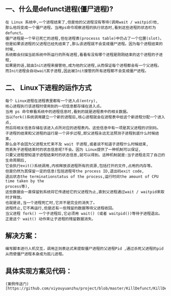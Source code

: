 ##  一、什么是defunct进程(僵尸进程)?   
    在 Linux 系统中,一个进程结束了,但是他的父进程没有等待(调用wait / waitpid)他,  
    那么他将变成一个僵尸进程。当用ps命令观察进程的执行状态时,看到这些进程的状态栏为defunct。
    僵尸进程是一个早已死亡的进程,但在进程表(processs table)中仍占了一个位置(slot)。  
    但是如果该进程的父进程已经先结束了,那么该进程就不会变成僵尸进程。因为每个进程结束的时候,  
    系统都会扫描当前系统中所运行的所有进程,看看有没有哪个进程是刚刚结束的这个进程的子进程,  
    如果是的话,就由Init进程来接管他,成为他的父进程,从而保证每个进程都会有一个父进程。
    而Init进程会自动wait其子进程,因此被Init接管的所有进程都不会变成僵尸进程。     

##  二、 Linux下进程的运作方式  
    每个 Linux进程在进程表里都有一个进入点(entry),  
    核心进程执行该进程时使用到的一切信息都存储在进入点。  
    当用 ps 命令察看系统中的进程信息时,看到的就是进程表中的相关数据。  
    当以fork()系统调用建立一个新的进程后,核心进程就会在进程表中给这个新进程分配一个进入点,  
    然后将相关信息存储在该进入点所对应的进程表内。这些信息中有一项是其父进程的识别码。  
    子进程的结束和父进程的运行是一个异步过程,即父进程永远无法预测子进程到底什么时候结束。  
    那么会不会因为父进程太忙来不及 wait 子进程,或者说不知道子进程什么时候结束,  
    而丢失子进程结束时的状态信息呢?不会。因为 Linux提供了一种机制可以保证,  
    只要父进程想知道子进程结束时的状态信息,就可以得到。这种机制就是:当子进程走完了自己的生命周期后,  
    它会执行exit()系统调用,内核释放该进程所有的资源,包括打开的文件,占用的内存等。  
    但是仍然为其保留一定的信息(包括进程号the process ID,退出码exit code,  
    退出状态the terminationstatus of the process,运行时间the amount of CPU time taken by the   
    process等),  
    这些数据会一直保留到系统将它传递给它的父进程为止,直到父进程通过wait / waitpid来取时才释放。  
    也就是说,当一个进程死亡时,它并不是完全的消失了。  
    进程终止,它不再运行,但是还有一些残留的数据等待父进程收回。  
    当父进程 fork() 一个子进程后,它必须用 wait() (或者 waitpid())等待子进程退出。  
    正是这个 wait() 动作来让子进程的残留数据消失。  
##  解决方案：
    编写脚本进行人机交互，调用正则表达式来提取僵尸进程的父进程Pid ,通过杀死父进程的pid 从而使僵尸进程本身成为孤儿进程。
    
    
##  具体实现方案见代码：
    (案例传送门)[https://github.com/xiyouyuanzhu/project/blob/master/KillDefunct/KillDefunct.py]

